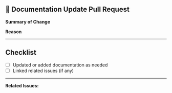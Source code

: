 ## 📝 Documentation Update Pull Request

**Summary of Change**
<!-- What documentation did you update or improve? Please describe clearly. -->

**Reason**
<!-- Why was this update necessary? Any specific motivation, issue, or context? -->

---

## Checklist

- [ ] Updated or added documentation as needed
- [ ] Linked related issues (if any)

---

**Related Issues:**
<!-- e.g., Related to #XX -->
